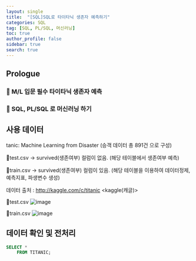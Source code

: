 ```yaml
---
layout: single
title:  "[SQL]SQL로 타이타닉 생존자 예측하기"
categories: SQL
tag: [SQL, PL/SQL, 머신러닝]
toc: true
author_profile: false
sidebar: true
search: true
---
```


## Prologue
<div class="notice--danger">
<h3>🚢 M/L 입문 필수 타이타닉 생존자 예측</h3>
<h3>📌 SQL, PL/SQL 로 머신러닝 하기</h3>
</div>

## 사용 데이터
tanic: Machine Learning from Disaster (승객 데이터 총 891건 으로 구성)

📑test.csv -> survived(생존여부) 컬럼이 없음. (해당 테이블에서 생존여부 예측)

📑train.csv -> survived(생존여부) 컬럼이 있음. (해당 테이블을 이용하여 데이터정제, 예측지표, 파생변수 생성)

데이터 출처 : http://kaggle.com/c/titanic <kaggle(캐글)>


📑test.csv
![image](https://user-images.githubusercontent.com/58736077/215252165-b0474acb-5ef8-4b19-8c29-b627d9720871.png)

📑train.csv
![image](https://user-images.githubusercontent.com/58736077/215252192-1e0f37c3-a423-4041-be7d-8ac3cbb7f242.png)

## 데이터 확인 및 전처리

```SQL
SELECT *
    FROM TITANIC; 
```
